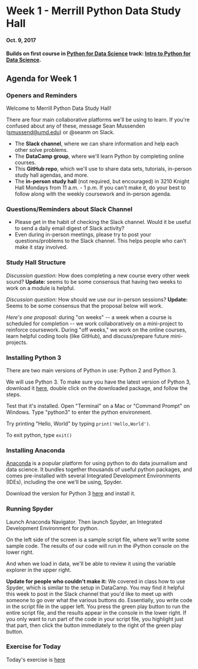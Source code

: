 # Week 1 - Merrill Python Data Study Hall
#### Oct. 9, 2017
#### Builds on first course in [Python for Data Science](https://www.datacamp.com/tracks/data-scientist-with-python) track: [Intro to Python for Data Science](https://www.datacamp.com/courses/intro-to-python-for-data-science).

## Agenda for Week 1

### Openers and Reminders

Welcome to Merrill Python Data Study Hall!  

There are four main collaborative platforms we'll be using to learn. If you're confused about any of these, message Sean Mussenden (smussend@umd.edu) or @seanm on Slack.
* The **Slack channel**, where we can share information and help each other solve problems.
* The **DataCamp group**, where we'll learn Python by completing online courses.
* This **GitHub repo**, which we'll use to share data sets, tutorials, in-person study hall agendas, and more.
* The **in-person study hall** (not required, but encouraged) in 3210 Knight Hall Mondays from 11 a.m. - 1 p.m. If you can't make it, do your best to follow along with the weekly coursework and in-person agenda.

### Questions/Reminders about Slack Channel

* Please get in the habit of checking the Slack channel. Would it be useful to send a daily email digest of Slack activity?
* Even during in-person meetings, please try to post your questions/problems to the Slack channel. This helps people who can't make it stay involved.

### Study Hall Structure

*Discussion question:* How does completing a new course every other week sound? **Update:** seems to be some consensus that having two weeks to work on a module is helpful.

*Discussion question:* How should we use our in-person sessions? **Update:** Seems to be some consensus that the proposal below will work.

*Here's one proposal:* during "on weeks" -- a week when a course is scheduled for completion -- we work collaboratively on a mini-project to reinforce coursework.  During "off weeks," we work on the online courses, learn helpful coding tools (like GitHub), and discuss/prepare future mini-projects.

### Installing Python 3

There are two main versions of Python in use: Python 2 and Python 3.

We will use Python 3. To make sure you have the latest version of Python 3, download it [here](https://www.python.org/downloads/), double click on the downloaded package, and follow the steps.

Test that it's installed.  Open "Terminal" on a Mac or "Command Prompt" on Windows. Type "python3" to enter the python environment.  

Try printing "Hello, World" by typing `print('Hello,World')`.

To exit python, type `exit()`   

### Installing Anaconda
[Anaconda](https://www.anaconda.com/what-is-anaconda) is a popular platform for using python to do data journalism and data science. It bundles together thousands of useful python packages, and comes pre-installed with several Integrated Development Environments (IDEs), including the one we'll be using, Spyder.

Download the version for Python 3 [here](https://www.anaconda.com/download/#macos) and install it.

### Running Spyder

Launch Anaconda Navigator.  Then launch Spyder, an Integrated Development Environment for python.

On the left side of the screen is a sample script file, where we'll write some sample code.  The results of our code will run in the iPython console on the lower right.

And when we load in data, we'll be able to review it using the variable explorer in the upper right.

**Update for people who couldn't make it:** We covered in class how to use Spyder, which is similar to the setup in DataCamp. You may find it helpful this week to post in the Slack channel that you'd like to meet up with someone to go over what the various buttons do.  Essentially, you write code in the script file in the upper left.  You press the green play button to run the entire script file, and the results appear in the console in the lower right.  If you only want to run part of the code in your script file, you highlight just that part, then click the button immediately to the right of the green play button.

### Exercise for Today

Today's exercise is [here](../../exercises/week-1/week-1-exercise.md)
